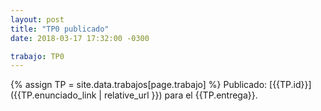 ```yaml
---
layout: post
title: "TP0 publicado"
date: 2018-03-17 17:32:00 -0300

trabajo: TP0
---
```

{% assign TP = site.data.trabajos[page.trabajo] %}
Publicado: [{{TP.id}}]({{TP.enunciado_link | relative_url }}) para el {{TP.entrega}}.

